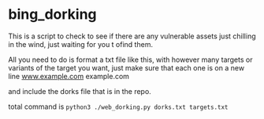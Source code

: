 # bing_dorking
 
This is a script to check to see if there are any vulnerable assets just chilling in the wind, just waiting for you t ofind them.

All you need to do is format a txt file like this, with however many targets or variants of the target you want, just make sure that each one is on a new line
www.example.com
example.com

and include the dorks file that is in the repo.

total command is ```python3 ./web_dorking.py dorks.txt targets.txt```